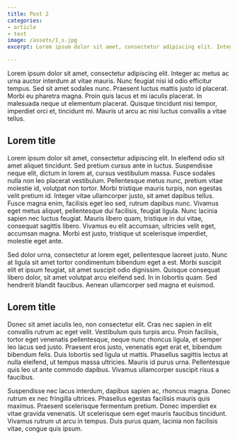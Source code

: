 ```yaml
---
title: Post 2
categories:
- article
- text
image: /assets/1_s.jpg
excerpt: Lorem ipsum dolor sit amet, consectetur adipiscing elit. Integer ac metus ac urna auctor interdum at vitae mauris. Nunc feugiat nisi id odio efficitur tempus. Sed sit amet sodales nunc. Praesent luctus mattis justo id placerat. Morbi eu pharetra magna. Proin quis lacus et mi iaculis placerat. In malesuada neque ut elementum placerat.

---
```


Lorem ipsum dolor sit amet, consectetur adipiscing elit. Integer ac metus ac urna auctor interdum at vitae mauris. Nunc feugiat nisi id odio efficitur tempus. Sed sit amet sodales nunc. Praesent luctus mattis justo id placerat. Morbi eu pharetra magna. Proin quis lacus et mi iaculis placerat. In malesuada neque ut elementum placerat. Quisque tincidunt nisi tempor, imperdiet orci et, tincidunt mi. Mauris ut arcu ac nisi luctus convallis a vitae tellus.

## Lorem title

Lorem ipsum dolor sit amet, consectetur adipiscing elit. In eleifend odio sit amet aliquet tincidunt. Sed pretium cursus ante in luctus. Suspendisse neque elit, dictum in lorem at, cursus vestibulum massa. Fusce sodales nulla non leo placerat vestibulum. Pellentesque metus nunc, pretium vitae molestie id, volutpat non tortor. Morbi tristique mauris turpis, non egestas velit pretium id. Integer vitae ullamcorper justo, sit amet dapibus tellus. Fusce magna enim, facilisis eget leo sed, rutrum dapibus nunc. Vivamus eget metus aliquet, pellentesque dui facilisis, feugiat ligula. Nunc lacinia sapien nec luctus feugiat. Mauris libero quam, tristique in dui vitae, consequat sagittis libero. Vivamus eu elit accumsan, ultricies velit eget, accumsan magna. Morbi est justo, tristique ut scelerisque imperdiet, molestie eget ante.

Sed dolor urna, consectetur at lorem eget, pellentesque laoreet justo. Nunc at ligula sit amet tortor condimentum bibendum eget a est. Morbi suscipit elit et ipsum feugiat, sit amet suscipit odio dignissim. Quisque consequat libero dolor, sit amet volutpat arcu eleifend sed. In in lobortis quam. Sed hendrerit blandit faucibus. Aenean ullamcorper sed magna et euismod.

## Lorem title

Donec sit amet iaculis leo, non consectetur elit. Cras nec sapien in elit convallis rutrum ac eget velit. Vestibulum quis turpis arcu. Proin facilisis, tortor eget venenatis pellentesque, neque nunc rhoncus ligula, et semper leo lacus sed justo. Praesent eros justo, venenatis eget erat et, bibendum bibendum felis. Duis lobortis sed ligula ut mattis. Phasellus sagittis lectus at nulla eleifend, ut tempus massa ultricies. Mauris id purus urna. Pellentesque quis leo ut ante commodo dapibus. Vivamus ullamcorper suscipit risus a faucibus.

Suspendisse nec lacus interdum, dapibus sapien ac, rhoncus magna. Donec rutrum ex nec fringilla ultrices. Phasellus egestas facilisis mauris quis maximus. Praesent scelerisque fermentum pretium. Donec imperdiet ex vitae gravida venenatis. Ut scelerisque sem eget mauris faucibus tincidunt. Vivamus rutrum ut arcu in tempus. Duis purus quam, lacinia non facilisis vitae, congue quis ipsum. 
